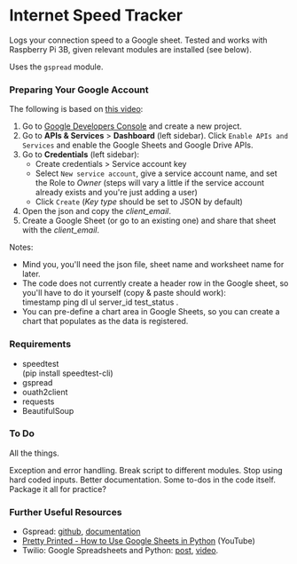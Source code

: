 # Internet Speed Tracker
Logs your connection speed to a Google sheet. 
Tested and works with Raspberry Pi 3B, given relevant modules are installed (see below).

Uses the `gspread` module.


### Preparing Your Google Account
The following is based on [this video](https://www.youtube.com/watch?v=7I2s81TsCnc):

1. Go to [Google Developers Console](https://console.developers.google.com/cloud-resource-manager) and create a new project.
2. Go to **APIs & Services** > **Dashboard** (left sidebar). Click `Enable APIs and Services` and enable the Google Sheets and Google Drive APIs.
3. Go to **Credentials** (left sidebar):
   + Create credentials > Service account key
   + Select `New service account`, give a service account name, and set the Role to _Owner_ (steps will vary a little if the service account already exists and you're just adding a user)
   + Click `Create` (_Key type_ should be set to JSON by default)
4. Open the json and copy the _client_email_.
5. Create a Google Sheet (or go to an existing one) and share that sheet with the _client_email_.

Notes:

+ Mind you, you'll need the json file, sheet name and worksheet name for later.
+ The code does not currently create a header row in the Google sheet, so you'll have to do it yourself (copy & paste should work): <br>timestamp	ping	dl	ul	server_id	test_status .
+ You can pre-define a chart area in Google Sheets, so you can create a chart that populates as the data is registered.


### Requirements

+ speedtest<br>
(pip install speedtest-cli)
+ gspread
+ ouath2client
+ requests
+ BeautifulSoup


### To Do

All the things.

Exception and error handling. Break script to different modules. Stop using hard coded inputs. Better documentation. Some to-dos in the code itself. Package it all for practice?


### Further Useful Resources

+ Gspread: [github](https://github.com/burnash/gspread), [documentation](http://gspread.readthedocs.io/en/latest/index.html)
+ [Pretty Printed - How to Use Google Sheets in Python](https://www.youtube.com/watch?v=7I2s81TsCnc)  (YouTube)
+ Twilio: Google Spreadsheets and Python: [post](https://www.twilio.com/blog/2017/02/an-easy-way-to-read-and-write-to-a-google-spreadsheet-in-python.html), [video](https://www.youtube.com/watch?v=vISRn5qFrkM).
